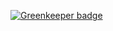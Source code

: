 
[![Greenkeeper badge](https://badges.greenkeeper.io/victorvuelma/expressjs-gobarber-api.svg?token=ec7f29267109058caa7806b88490842bee948f6492047c31231add29066316bc&ts=1575077593565)](https://greenkeeper.io/)
